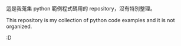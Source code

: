 這是我蒐集 python 範例程式碼用的 repository，沒有特別整理。

This repository is my collection of python code examples and it is not organized.

:D